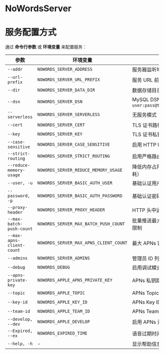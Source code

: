 # NoWordsServer

# 服务配置方式

通过 **命令行参数** 或 **环境变量** 来配置服务：

| 参数 | 环境变量 | 说明 | 默认值 |
|------|----------|------|--------|
| `--addr` | `NOWORDS_SERVER_ADDRESS` | 服务器监听地址 | `0.0.0.0:8080` |
| `--url-prefix` | `NOWORDS_SERVER_URL_PREFIX` | 服务 URL 前缀 | `/` |
| `--dir` | `NOWORDS_SERVER_DATA_DIR` | 数据存储目录 | `./data` |
| `--dsn` | `NOWORDS_SERVER_DSN` | MySQL DSN，格式：`user:pass@tcp(host)/dbname` | 空 |
| `--serverless` | `NOWORDS_SERVER_SERVERLESS` | 无服务模式 | `false` |
| `--cert` | `NOWORDS_SERVER_CERT` | TLS 证书路径 | 空 |
| `--key` | `NOWORDS_SERVER_KEY` | TLS 证书私钥路径 | 空 |
| `--case-sensitive` | `NOWORDS_SERVER_CASE_SENSITIVE` | 启用 HTTP URL 大小写敏感 | `false` |
| `--strict-routing` | `NOWORDS_SERVER_STRICT_ROUTING` | 启用严格路由区分 | `false` |
| `--reduce-memory-usage` | `NOWORDS_SERVER_REDUCE_MEMORY_USAGE` | 降低内存占用（增加 CPU 消耗） | `false` |
| `--user, -u` | `NOWORDS_SERVER_BASIC_AUTH_USER` | 基础认证用户名 | 空 |
| `--password, -p` | `NOWORDS_SERVER_BASIC_AUTH_PASSWORD` | 基础认证密码 | 空 |
| `--proxy-header` | `NOWORDS_SERVER_PROXY_HEADER` | HTTP 头中远程 IP 地址来源 | 空 |
| `--max-batch-push-count` | `NOWORDS_SERVER_MAX_BATCH_PUSH_COUNT` | 批量推送最大数量，`-1` 表示无限制 | `-1` |
| `--max-apns-client-count` | `NOWORDS_SERVER_MAX_APNS_CLIENT_COUNT` | 最大 APNs 客户端连接数 | `1` |
| `--admins` | `NOWORDS_SERVER_ADMINS` | 管理员 ID 列表 | 空 |
| `--debug` | `NOWORDS_DEBUG` | 启用调试模式 | `false` |
| `--apns-private-key` | `NOWORDS_APPLE_APNS_PRIVATE_KEY` | APNs 私钥路径 | 空 |
| `--topic` | `NOWORDS_APPLE_TOPIC` | APNs Topic | 空 |
| `--key-id` | `NOWORDS_APPLE_KEY_ID` | APNs Key ID | 空 |
| `--team-id` | `NOWORDS_APPLE_TEAM_ID` | APNs Team ID | 空 |
| `--develop, --dev` | `NOWORDS_APPLE_DEVELOP` | 启用 APNs 开发环境 | `false` |
| `--Expired, --ex` | `NOWORDS_EXPIRED_TIME` | 语音过期时间（秒） | `120` |
| `--help, -h` | - | 显示帮助信息 | - |
